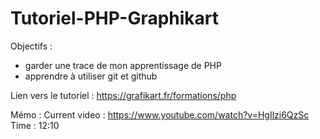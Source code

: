 # Tutoriel-PHP-Graphikart

Objectifs :
- garder une trace de mon apprentissage de PHP
- apprendre à utiliser git et github

Lien vers le tutoriel :
https://grafikart.fr/formations/php

Mémo :
Current video : https://www.youtube.com/watch?v=HgIlzi6QzSc
Time : 12:10
